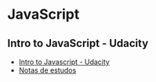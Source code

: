 # JavaScript

## Intro to JavaScript - Udacity

* [Intro to Javascript - Udacity](https://www.udacity.com/course/intro-to-javascript--ud803)
* [Notas de estudos](notes-intro-to-js.md)